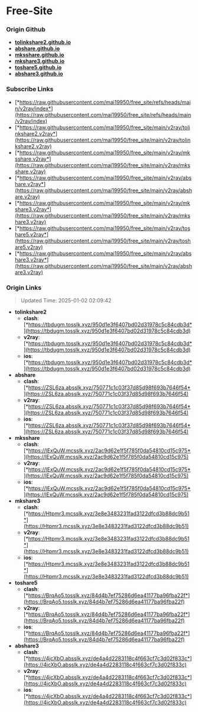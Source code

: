 # Free-Site

### Origin Github

- [**tolinkshare2.github.io**](https://github.com/tolinkshare2/tolinkshare2.github.io)
- [**abshare.github.io**](https://github.com/abshare/abshare.github.io)
- [**mksshare.github.io**](https://github.com/mksshare/mksshare.github.io)
- [**mkshare3.github.io**](https://github.com/mkshare3/mkshare3.github.io)
- [**toshare5.github.io**](https://github.com/toshare5/toshare5.github.io)
- [**abshare3.github.io**](https://github.com/abshare3/abshare3.github.io)

### Subscribe Links

- [*https://raw.githubusercontent.com/mai19950/free_site/refs/heads/main/v2ray/index*](https://raw.githubusercontent.com/mai19950/free_site/refs/heads/main/v2ray/index)
- [*https://raw.githubusercontent.com/mai19950/free_site/main/v2ray/tolinkshare2.v2ray*](https://raw.githubusercontent.com/mai19950/free_site/main/v2ray/tolinkshare2.v2ray)
- [*https://raw.githubusercontent.com/mai19950/free_site/main/v2ray/mksshare.v2ray*](https://raw.githubusercontent.com/mai19950/free_site/main/v2ray/mksshare.v2ray)
- [*https://raw.githubusercontent.com/mai19950/free_site/main/v2ray/abshare.v2ray*](https://raw.githubusercontent.com/mai19950/free_site/main/v2ray/abshare.v2ray)
- [*https://raw.githubusercontent.com/mai19950/free_site/main/v2ray/mkshare3.v2ray*](https://raw.githubusercontent.com/mai19950/free_site/main/v2ray/mkshare3.v2ray)
- [*https://raw.githubusercontent.com/mai19950/free_site/main/v2ray/toshare5.v2ray*](https://raw.githubusercontent.com/mai19950/free_site/main/v2ray/toshare5.v2ray)
- [*https://raw.githubusercontent.com/mai19950/free_site/main/v2ray/abshare3.v2ray*](https://raw.githubusercontent.com/mai19950/free_site/main/v2ray/abshare3.v2ray)

### Origin Links

> Updated Time: 2025-01-02 02:09:42

- **tolinkshare2**
  - **clash**: [*https://tbdugm.tosslk.xyz/950d1e3f6407bd02d31978c5c84cdb3d*](https://tbdugm.tosslk.xyz/950d1e3f6407bd02d31978c5c84cdb3d)
  - **v2ray**: [*https://tbdugm.tosslk.xyz/950d1e3f6407bd02d31978c5c84cdb3d*](https://tbdugm.tosslk.xyz/950d1e3f6407bd02d31978c5c84cdb3d)
  - **ios**: [*https://tbdugm.tosslk.xyz/950d1e3f6407bd02d31978c5c84cdb3d*](https://tbdugm.tosslk.xyz/950d1e3f6407bd02d31978c5c84cdb3d)
- **abshare**
  - **clash**: [*https://ZSL6za.absslk.xyz/750771c1c03f37d85d98f693b7646f54*](https://ZSL6za.absslk.xyz/750771c1c03f37d85d98f693b7646f54)
  - **v2ray**: [*https://ZSL6za.absslk.xyz/750771c1c03f37d85d98f693b7646f54*](https://ZSL6za.absslk.xyz/750771c1c03f37d85d98f693b7646f54)
  - **ios**: [*https://ZSL6za.absslk.xyz/750771c1c03f37d85d98f693b7646f54*](https://ZSL6za.absslk.xyz/750771c1c03f37d85d98f693b7646f54)
- **mksshare**
  - **clash**: [*https://lExQuW.mcsslk.xyz/2ac9d62e1f5f785f0da54810cd15c975*](https://lExQuW.mcsslk.xyz/2ac9d62e1f5f785f0da54810cd15c975)
  - **v2ray**: [*https://lExQuW.mcsslk.xyz/2ac9d62e1f5f785f0da54810cd15c975*](https://lExQuW.mcsslk.xyz/2ac9d62e1f5f785f0da54810cd15c975)
  - **ios**: [*https://lExQuW.mcsslk.xyz/2ac9d62e1f5f785f0da54810cd15c975*](https://lExQuW.mcsslk.xyz/2ac9d62e1f5f785f0da54810cd15c975)
- **mkshare3**
  - **clash**: [*https://Htpmr3.mcsslk.xyz/3e8e3483231fad3122dfcd3b88dc9b51*](https://Htpmr3.mcsslk.xyz/3e8e3483231fad3122dfcd3b88dc9b51)
  - **v2ray**: [*https://Htpmr3.mcsslk.xyz/3e8e3483231fad3122dfcd3b88dc9b51*](https://Htpmr3.mcsslk.xyz/3e8e3483231fad3122dfcd3b88dc9b51)
  - **ios**: [*https://Htpmr3.mcsslk.xyz/3e8e3483231fad3122dfcd3b88dc9b51*](https://Htpmr3.mcsslk.xyz/3e8e3483231fad3122dfcd3b88dc9b51)
- **toshare5**
  - **clash**: [*https://BrqAo5.tosslk.xyz/84d4b7ef75286d6ea41177ba96fba22f*](https://BrqAo5.tosslk.xyz/84d4b7ef75286d6ea41177ba96fba22f)
  - **v2ray**: [*https://BrqAo5.tosslk.xyz/84d4b7ef75286d6ea41177ba96fba22f*](https://BrqAo5.tosslk.xyz/84d4b7ef75286d6ea41177ba96fba22f)
  - **ios**: [*https://BrqAo5.tosslk.xyz/84d4b7ef75286d6ea41177ba96fba22f*](https://BrqAo5.tosslk.xyz/84d4b7ef75286d6ea41177ba96fba22f)
- **abshare3**
  - **clash**: [*https://4jcXbO.absslk.xyz/de4a4d2283118c4f663cf7c3d02f833c*](https://4jcXbO.absslk.xyz/de4a4d2283118c4f663cf7c3d02f833c)
  - **v2ray**: [*https://4jcXbO.absslk.xyz/de4a4d2283118c4f663cf7c3d02f833c*](https://4jcXbO.absslk.xyz/de4a4d2283118c4f663cf7c3d02f833c)
  - **ios**: [*https://4jcXbO.absslk.xyz/de4a4d2283118c4f663cf7c3d02f833c*](https://4jcXbO.absslk.xyz/de4a4d2283118c4f663cf7c3d02f833c)
